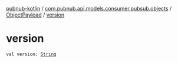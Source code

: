 [pubnub-kotlin](../../index.md) / [com.pubnub.api.models.consumer.pubsub.objects](../index.md) / [ObjectPayload](index.md) / [version](./version.md)

# version

`val version: `[`String`](https://kotlinlang.org/api/latest/jvm/stdlib/kotlin/-string/index.html)